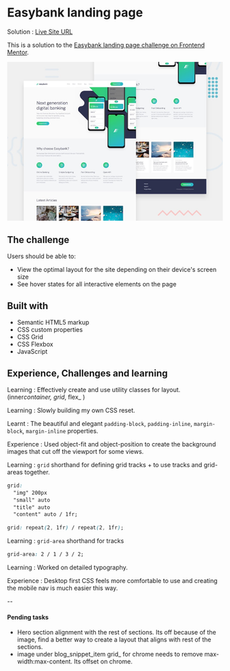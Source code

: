 # Easybank landing page

Solution : [Live Site URL](https://frontend-mentor-challenges-ecru.vercel.app/easybank-landing-page/)

This is a solution to the [Easybank landing page challenge on Frontend Mentor](https://www.frontendmentor.io/challenges/easybank-landing-page-WaUhkoDN).

![Design preview for the Time tracking dashboard coding challenge](./design/desktop-preview.jpg)

## The challenge

Users should be able to:

- View the optimal layout for the site depending on their device's screen size
- See hover states for all interactive elements on the page

## Built with

- Semantic HTML5 markup
- CSS custom properties
- CSS Grid
- CSS Flexbox
- JavaScript

## Experience, Challenges and learning


Learning : Effectively create and use utility classes for layout. (inner*container, grid*, flex\_ )

Learning : Slowly building my own CSS reset.

Learnt : The beautiful and elegant `padding-block`, `padding-inline`, `margin-block`, `margin-inline` properties.

Experience : Used object-fit and object-position to create the background images that cut off the viewport for some views.

Learning : `grid` shorthand for defining grid tracks + to use tracks and grid-areas together.

```css
grid:
  "img" 200px
  "small" auto
  "title" auto
  "content" auto / 1fr;
```

```css
grid: repeat(2, 1fr) / repeat(2, 1fr);
```

Learning : `grid-area` shorthand for tracks

```css
grid-area: 2 / 1 / 3 / 2;
```

Learning : Worked on detailed typography.

Experience : Desktop first CSS feels more comfortable to use and creating the mobile nav is much easier this way.

--

#### Pending tasks

- Hero section alignment with the rest of sections. Its off because of the image, find a better way to create a layout that aligns with rest of the sections.
- image under blog_snippet_item grid_ for chrome needs to remove max-width:max-content. Its offset on chrome. 
        